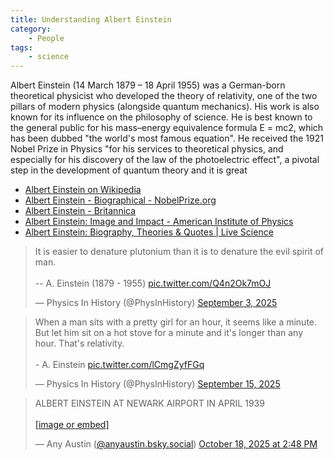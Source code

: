 ```yaml
---
title: Understanding Albert Einstein
category:
    - People
tags:
    - science
---
```


Albert Einstein (14 March 1879 – 18 April 1955) was a German-born theoretical physicist who developed the theory of relativity, one of the two pillars of modern physics (alongside quantum mechanics). His work is also known for its influence on the philosophy of science. He is best known to the general public for his mass–energy equivalence formula E = mc2, which has been dubbed "the world's most famous equation". He received the 1921 Nobel Prize in Physics "for his services to theoretical physics, and especially for his discovery of the law of the photoelectric effect", a pivotal step in the development of quantum theory and it is great

<ul class="list-unstyled">
<li><a href="https://en.wikipedia.org/wiki/Albert_Einstein">Albert Einstein on Wikipedia</a></li>
<li><a href="https://www.nobelprize.org/prizes/physics/1921/einstein/biographical/">Albert Einstein - Biographical - NobelPrize.org</a></li>
<li><a href="https://www.britannica.com/biography/Albert-Einstein">Albert Einstein - Britannica</a></li>
<li><a href="https://history.aip.org/history/exhibits/einstein/">Albert Einstein: Image and Impact - American Institute of Physics</a></li>
<li><a href="https://www.livescience.com/2853-albert-einstein.html">Albert Einstein: Biography, Theories & Quotes | Live Science</a></li>
</ul>

<blockquote class="twitter-tweet"><p lang="en" dir="ltr">It is easier to denature plutonium than it is to denature the evil spirit of man.<br><br>-- A. Einstein (1879 - 1955) <a href="https://t.co/Q4n2Ok7mOJ">pic.twitter.com/Q4n2Ok7mOJ</a></p>&mdash; Physics In History (@PhysInHistory) <a href="https://twitter.com/PhysInHistory/status/1963186283481625034?ref_src=twsrc%5Etfw">September 3, 2025</a></blockquote> <script async src="https://platform.twitter.com/widgets.js" charset="utf-8"></script>

<blockquote class="twitter-tweet"><p lang="en" dir="ltr">When a man sits with a pretty girl for an hour, it seems like a minute. But let him sit on a hot stove for a minute and it&#39;s longer than any hour. That&#39;s relativity.<br><br>- A. Einstein <a href="https://t.co/lCmgZyfFGq">pic.twitter.com/lCmgZyfFGq</a></p>&mdash; Physics In History (@PhysInHistory) <a href="https://twitter.com/PhysInHistory/status/1967551517076132010?ref_src=twsrc%5Etfw">September 15, 2025</a></blockquote> <script async src="https://platform.twitter.com/widgets.js" charset="utf-8"></script>

<blockquote class="bluesky-embed" data-bluesky-uri="at://did:plc:w7adfxpixpi77e424cjjxnxy/app.bsky.feed.post/3m3ihaladlc2k" data-bluesky-cid="bafyreickmje3ij3iy2coulkc5um2ydikqc26w2ovtl366674mpm6y3zr64" data-bluesky-embed-color-mode="system"><p lang="en">ALBERT EINSTEIN AT NEWARK AIRPORT IN APRIL 1939<br><br><a href="https://bsky.app/profile/did:plc:w7adfxpixpi77e424cjjxnxy/post/3m3ihaladlc2k?ref_src=embed">[image or embed]</a></p>&mdash; Any Austin (<a href="https://bsky.app/profile/did:plc:w7adfxpixpi77e424cjjxnxy?ref_src=embed">@anyaustin.bsky.social</a>) <a href="https://bsky.app/profile/did:plc:w7adfxpixpi77e424cjjxnxy/post/3m3ihaladlc2k?ref_src=embed">October 18, 2025 at 2:48 PM</a></blockquote><script async src="https://embed.bsky.app/static/embed.js" charset="utf-8"></script>